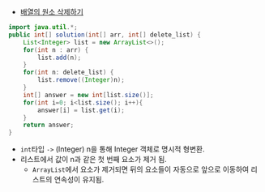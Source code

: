 - [배열의 원소 삭제하기](https://school.programmers.co.kr/learn/courses/30/lessons/181844)

```java
import java.util.*;
public int[] solution(int[] arr, int[] delete_list) {
    List<Integer> list = new ArrayList<>();
    for(int n : arr) {
        list.add(n);
    }
    for(int n: delete_list) {
        list.remove((Integer)n);
    }
    int[] answer = new int[list.size()];
    for(int i=0; i<list.size(); i++){
        answer[i] = list.get(i);
    }
    return answer;
}
```
- `int`타입 `->` (Integer) n을 통해 Integer 객체로 명시적 형변환.
- 리스트에서 값이 n과 같은 첫 번째 요소가 제거 됨.
  - `ArrayList`에서 요소가 제거되면 뒤의 요소들이 자동으로 앞으로 이동하여 리스트의 연속성이 유지됨.
